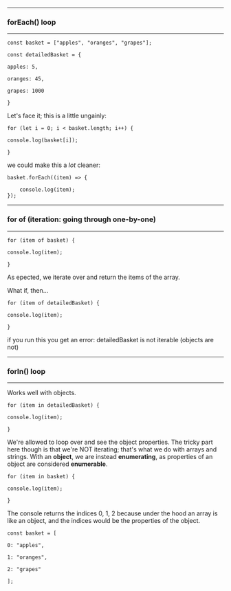 **********************************************

### forEach() loop

**********************************************
```
const basket = ["apples", "oranges", "grapes"];

const detailedBasket = {

apples: 5,

oranges: 45,

grapes: 1000

}
```
Let's face it; this is a little ungainly:
```
for (let i = 0; i < basket.length; i++) {

console.log(basket[i]);

}
```
we could make this a _lot_ cleaner:

```
basket.forEach((item) => {

	console.log(item);
});
```


**************************************************

### for of (iteration: going through one-by-one)

**************************************************

```
for (item of basket) {

console.log(item);

}

```

As epected, we iterate over and return the items of the array. 

What if, then...

```
for (item of detailedBasket) {

console.log(item);

} 
```
if you run this you get an error: detailedBasket is not iterable (objects are not)

**************************************************

### forIn() loop

****************************************************

Works well with objects.

```
for (item in detailedBasket) {

console.log(item);

} 
```
We're allowed to loop over and see the object properties.
The tricky part here  though is that we're NOT iterating; that's
what we do with arrays and strings. With an **object**, we are instead **enumerating**, as properties of an object are considered **enumerable**.

```
for (item in basket) {

console.log(item);

} 
```
The console returns the indices 0, 1, 2 because under the hood an array is like an object, and the indices would be the properties of the object.

```
const basket = [

0: "apples",

1: "oranges",

2: "grapes"

];
```
<!--stackedit_data:
eyJoaXN0b3J5IjpbLTE3MTU3NTk1NDJdfQ==
-->

